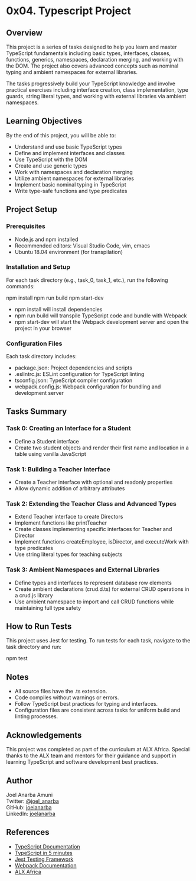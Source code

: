 # 0x04. Typescript Project

## Overview

This project is a series of tasks designed to help you learn and master TypeScript fundamentals including basic types, interfaces, classes, functions, generics, namespaces, declaration merging, and working with the DOM. The project also covers advanced concepts such as nominal typing and ambient namespaces for external libraries.

The tasks progressively build your TypeScript knowledge and involve practical exercises including interface creation, class implementation, type guards, string literal types, and working with external libraries via ambient namespaces.

## Learning Objectives

By the end of this project, you will be able to:

- Understand and use basic TypeScript types
- Define and implement interfaces and classes
- Use TypeScript with the DOM
- Create and use generic types
- Work with namespaces and declaration merging
- Utilize ambient namespaces for external libraries
- Implement basic nominal typing in TypeScript
- Write type-safe functions and type predicates

## Project Setup

### Prerequisites

- Node.js and npm installed
- Recommended editors: Visual Studio Code, vim, emacs
- Ubuntu 18.04 environment (for transpilation)

### Installation and Setup

For each task directory (e.g., task_0, task_1, etc.), run the following commands:

npm install
npm run build
npm start-dev

- npm install will install dependencies
- npm run build will transpile TypeScript code and bundle with Webpack
- npm start-dev will start the Webpack development server and open the project in your browser

### Configuration Files

Each task directory includes:

- package.json: Project dependencies and scripts
- .eslintrc.js: ESLint configuration for TypeScript linting
- tsconfig.json: TypeScript compiler configuration
- webpack.config.js: Webpack configuration for bundling and development server

## Tasks Summary

### Task 0: Creating an Interface for a Student

- Define a Student interface
- Create two student objects and render their first name and location in a table using vanilla JavaScript

### Task 1: Building a Teacher Interface

- Create a Teacher interface with optional and readonly properties
- Allow dynamic addition of arbitrary attributes

### Task 2: Extending the Teacher Class and Advanced Types

- Extend Teacher interface to create Directors
- Implement functions like printTeacher
- Create classes implementing specific interfaces for Teacher and Director
- Implement functions createEmployee, isDirector, and executeWork with type predicates
- Use string literal types for teaching subjects

### Task 3: Ambient Namespaces and External Libraries

- Define types and interfaces to represent database row elements
- Create ambient declarations (crud.d.ts) for external CRUD operations in a crud.js library
- Use ambient namespace to import and call CRUD functions while maintaining full type safety

## How to Run Tests

This project uses Jest for testing. To run tests for each task, navigate to the task directory and run:

npm test

## Notes

- All source files have the .ts extension.
- Code compiles without warnings or errors.
- Follow TypeScript best practices for typing and interfaces.
- Configuration files are consistent across tasks for uniform build and linting processes.

## Acknowledgements

This project was completed as part of the curriculum at ALX Africa. Special thanks to the ALX team and mentors for their guidance and support in learning TypeScript and software development best practices.

## Author

Joel Anarba Amuni  
Twitter: [@joel_anarba](https://x.com/joel_anarba)  
GitHub: [joelanarba](https://github.com/joelanarba)  
LinkedIn: [joelanarba](https://www.linkedin.com/in/joelanarba/)

## References

- [TypeScript Documentation](https://www.typescriptlang.org/docs/)
- [TypeScript in 5 minutes](https://www.typescriptlang.org/docs/handbook/typescript-in-5-minutes.html)
- [Jest Testing Framework](https://jestjs.io/)
- [Webpack Documentation](https://webpack.js.org/)
- [ALX Africa](https://www.alxafrica.com)